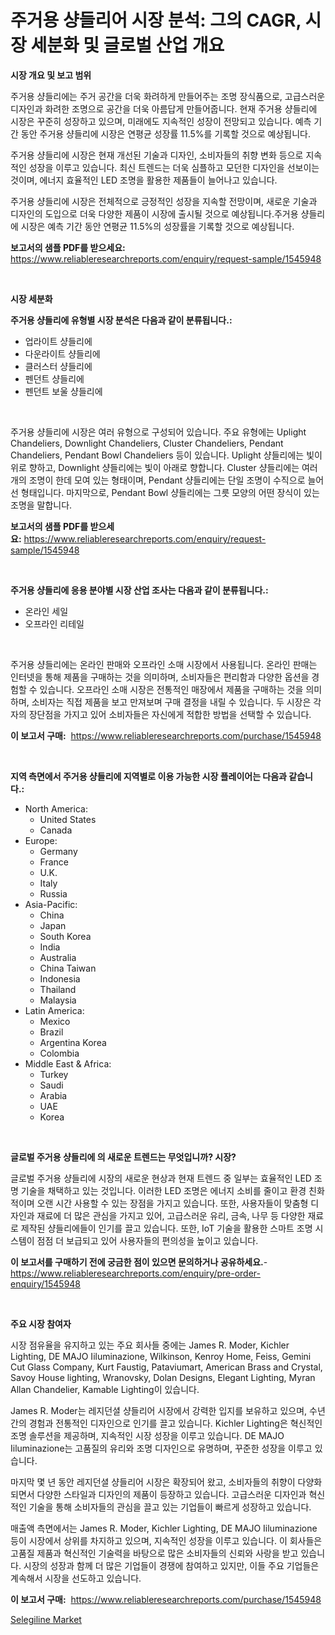 <p><h1>주거용 샹들리어 시장 분석: 그의 CAGR, 시장 세분화 및 글로벌 산업 개요</h1></p><p><strong>시장 개요 및 보고 범위</strong></p>
<p><p>주거용 샹들리에는 주거 공간을 더욱 화려하게 만들어주는 조명 장식품으로, 고급스러운 디자인과 화려한 조명으로 공간을 더욱 아름답게 만들어줍니다. 현재 주거용 샹들리에 시장은 꾸준히 성장하고 있으며, 미래에도 지속적인 성장이 전망되고 있습니다. 예측 기간 동안 주거용 샹들리에 시장은 연평균 성장률 11.5%를 기록할 것으로 예상됩니다.</p><p>주거용 샹들리에 시장은 현재 개선된 기술과 디자인, 소비자들의 취향 변화 등으로 지속적인 성장을 이루고 있습니다. 최신 트렌드는 더욱 심플하고 모던한 디자인을 선보이는 것이며, 에너지 효율적인 LED 조명을 활용한 제품들이 늘어나고 있습니다.</p><p>주거용 샹들리에 시장은 전체적으로 긍정적인 성장을 지속할 전망이며, 새로운 기술과 디자인의 도입으로 더욱 다양한 제품이 시장에 출시될 것으로 예상됩니다.주거용 샹들리에 시장은 예측 기간 동안 연평균 11.5%의 성장률을 기록할 것으로 예상됩니다.</p></p>
<p><strong>보고서의 샘플 PDF를 받으세요:</strong> <a href="https://www.reliableresearchreports.com/enquiry/request-sample/1545948">https://www.reliableresearchreports.com/enquiry/request-sample/1545948</a></p>
<p>&nbsp;</p>
<p><strong>시장 세분화</strong></p>
<p><strong>주거용 샹들리에 유형별 시장 분석은 다음과 같이 분류됩니다.:</strong></p>
<p><ul><li>업라이트 샹들리에</li><li>다운라이트 샹들리에</li><li>클러스터 샹들리에</li><li>펜던트 샹들리에</li><li>펜던트 보울 샹들리에</li></ul></p>
<p>&nbsp;</p>
<p><p>주거용 샹들리에 시장은 여러 유형으로 구성되어 있습니다. 주요 유형에는 Uplight Chandeliers, Downlight Chandeliers, Cluster Chandeliers, Pendant Chandeliers, Pendant Bowl Chandeliers 등이 있습니다. Uplight 샹들리에는 빛이 위로 향하고, Downlight 샹들리에는 빛이 아래로 향합니다. Cluster 샹들리에는 여러 개의 조명이 한데 모여 있는 형태이며, Pendant 샹들리에는 단일 조명이 수직으로 늘어선 형태입니다. 마지막으로, Pendant Bowl 샹들리에는 그릇 모양의 어떤 장식이 있는 조명을 말합니다.</p></p>
<p><strong>보고서의 샘플 PDF를 받으세요:</strong>&nbsp;<a href="https://www.reliableresearchreports.com/enquiry/request-sample/1545948">https://www.reliableresearchreports.com/enquiry/request-sample/1545948</a></p>
<p>&nbsp;</p>
<p><strong> 주거용 샹들리에 응용 분야별 시장 산업 조사는 다음과 같이 분류됩니다.:</strong></p>
<p><ul><li>온라인 세일</li><li>오프라인 리테일</li></ul></p>
<p>&nbsp;</p>
<p><p>주거용 샹들리에는 온라인 판매와 오프라인 소매 시장에서 사용됩니다. 온라인 판매는 인터넷을 통해 제품을 구매하는 것을 의미하며, 소비자들은 편리함과 다양한 옵션을 경험할 수 있습니다. 오프라인 소매 시장은 전통적인 매장에서 제품을 구매하는 것을 의미하며, 소비자는 직접 제품을 보고 만져보며 구매 결정을 내릴 수 있습니다. 두 시장은 각자의 장단점을 가지고 있어 소비자들은 자신에게 적합한 방법을 선택할 수 있습니다.</p></p>
<p><strong>이 보고서 구매:</strong>&nbsp; <a href="https://www.reliableresearchreports.com/purchase/1545948">https://www.reliableresearchreports.com/purchase/1545948</a></p>
<p>&nbsp;</p>
<p><strong>지역 측면에서 주거용 샹들리에 지역별로 이용 가능한 시장 플레이어는 다음과 같습니다.:</strong></p>
<p><ul>
    <li>
        North America:
        <ul>
            <li>United States</li>
            <li>Canada</li>
        </ul>
    </li>
    <li>
        Europe:
        <ul>
            <li>Germany</li>
            <li>France</li>
            <li>U.K.</li>
            <li>Italy</li>
            <li>Russia</li>
        </ul>
    </li>
    <li>
        Asia-Pacific:
        <ul>
            <li>China</li>
            <li>Japan</li>
            <li>South Korea</li>
            <li>India</li>
            <li>Australia</li>
            <li>China Taiwan</li>
            <li>Indonesia</li>
            <li>Thailand</li>
            <li>Malaysia</li>
        </ul>
    </li>
    <li>
        Latin America:
        <ul>
            <li>Mexico</li>
            <li>Brazil</li>
            <li>Argentina Korea</li>
            <li>Colombia</li>
        </ul>
    </li>
    <li>
        Middle East & Africa:
        <ul>
            <li>Turkey</li>
            <li>Saudi</li>
            <li>Arabia</li>
            <li>UAE</li>
            <li>Korea</li>
        </ul>
    </li>
    </ul></p>
<p>&nbsp;</p>
<p><strong>글로벌 주거용 샹들리에 의 새로운 트렌드는 무엇입니까? 시장?</strong></p>
<p><p>글로벌 주거용 샹들리에 시장의 새로운 현상과 현재 트렌드 중 일부는 효율적인 LED 조명 기술을 채택하고 있는 것입니다. 이러한 LED 조명은 에너지 소비를 줄이고 환경 친화적이며 오랜 시간 사용할 수 있는 장점을 가지고 있습니다. 또한, 사용자들이 맞춤형 디자인과 재료에 더 많은 관심을 가지고 있어, 고급스러운 유리, 금속, 나무 등 다양한 재료로 제작된 샹들리에들이 인기를 끌고 있습니다. 또한, IoT 기술을 활용한 스마트 조명 시스템이 점점 더 보급되고 있어 사용자들의 편의성을 높이고 있습니다.</p></p>
<p><strong>이 보고서를 구매하기 전에 궁금한 점이 있으면 문의하거나 공유하세요.</strong>- <a href="https://www.reliableresearchreports.com/enquiry/pre-order-enquiry/1545948">https://www.reliableresearchreports.com/enquiry/pre-order-enquiry/1545948</a></p>
<p>&nbsp;</p>
<p><strong>주요 시장 참여자</strong></p>
<p><p>시장 점유율을 유지하고 있는 주요 회사들 중에는 James R. Moder, Kichler Lighting, DE MAJO Iiluminazione, Wilkinson, Kenroy Home, Feiss, Gemini Cut Glass Company, Kurt Faustig, Pataviumart, American Brass and Crystal, Savoy House lighting, Wranovsky, Dolan Designs, Elegant Lighting, Myran Allan Chandelier, Kamable Lighting이 있습니다. </p><p>James R. Moder는 레지던셜 샹들리어 시장에서 강력한 입지를 보유하고 있으며, 수년간의 경험과 전통적인 디자인으로 인기를 끌고 있습니다. Kichler Lighting은 혁신적인 조명 솔루션을 제공하며, 지속적인 시장 성장을 이루고 있습니다. DE MAJO Iiluminazione는 고품질의 유리와 조명 디자인으로 유명하며, 꾸준한 성장을 이루고 있습니다.</p><p>마지막 몇 년 동안 레지던셜 샹들리어 시장은 확장되어 왔고, 소비자들의 취향이 다양화되면서 다양한 스타일과 디자인의 제품이 등장하고 있습니다. 고급스러운 디자인과 혁신적인 기술을 통해 소비자들의 관심을 끌고 있는 기업들이 빠르게 성장하고 있습니다.</p><p>매출액 측면에서는 James R. Moder, Kichler Lighting, DE MAJO Iiluminazione 등이 시장에서 상위를 차지하고 있으며, 지속적인 성장을 이루고 있습니다. 이 회사들은 고품질 제품과 혁신적인 기술력을 바탕으로 많은 소비자들의 신뢰와 사랑을 받고 있습니다. 시장의 성장과 함께 더 많은 기업들이 경쟁에 참여하고 있지만, 이들 주요 기업들은 계속해서 시장을 선도하고 있습니다.</p></p>
<p><strong>이 보고서 구매:</strong>&nbsp;&nbsp;<a href="https://www.reliableresearchreports.com/purchase/1545948">https://www.reliableresearchreports.com/purchase/1545948</a></p>
<p><p><a href="https://nifty-kite-d51.notion.site/Selegiline-Market-Offers-Provide-Insightful-Data-for-the-Time-Period-from-2024-to-2031-and-also-Prov-b155a561f80f4eb997647e3bd9cf82b4">Selegiline Market</a></p></p>
